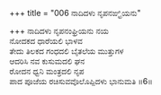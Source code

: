 +++
title = "006 ನಾದಿದಳು ನೃಪನಙ್ಘ್ರಿಯನು"

+++
ನಾದಿದಳು ನೃಪನಂಘ್ರಿಯನು ನಯ   
ನೋದಕದ ಧಾರೆಯಲಿ ಭಾಳವ  
ತೇದು ತಿಲಕದ ಗಂಧದಲಿ ಬೈತಲೆಯ ಮುತ್ತುಗಳ   
ಆದರಿಸಿ ನವ ಕುಸುಮದಲಿ ಘನ  
ರೋದನ ಧ್ವನಿ ಮಂತ್ರದಲಿ ನೃಪ  
ಪಾದ ಪೂಜೆಯ ರಚಿಸುವವೊಲೊಪ್ಪಿದಳು ಭಾನುಮತಿ      ॥6॥
